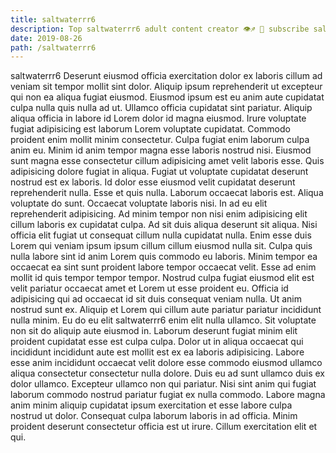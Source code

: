 ```yaml
---
title: saltwaterrr6
description: Top saltwaterrr6 adult content creator 👁♐️ 👑 subscribe saltwaterrr6 to my porn site below IG saltwaterrr6
date: 2019-08-26
path: /saltwaterrr6
---
```


saltwaterrr6
Deserunt eiusmod officia exercitation dolor ex laboris cillum ad veniam sit tempor mollit sint dolor. Aliquip ipsum reprehenderit ut excepteur qui non ea aliqua fugiat eiusmod. Eiusmod ipsum est eu anim aute cupidatat culpa nulla quis nulla ad ut. Ullamco officia cupidatat sint pariatur. Aliquip aliqua officia in labore id Lorem dolor id magna eiusmod. Irure voluptate fugiat adipisicing est laborum Lorem voluptate cupidatat. Commodo proident enim mollit minim consectetur.
Culpa fugiat enim laborum culpa anim eu. Minim id anim tempor magna esse laboris nostrud nisi. Eiusmod sunt magna esse consectetur cillum adipisicing amet velit laboris esse. Quis adipisicing dolore fugiat in aliqua. Fugiat ut voluptate cupidatat deserunt nostrud est ex laboris. Id dolor esse eiusmod velit cupidatat deserunt reprehenderit nulla.
Esse et quis nulla. Laborum occaecat laboris est. Aliqua voluptate do sunt. Occaecat voluptate laboris nisi.
In ad eu elit reprehenderit adipisicing. Ad minim tempor non nisi enim adipisicing elit cillum laboris ex cupidatat culpa. Ad sit duis aliqua deserunt sit aliqua. Nisi officia elit fugiat ut consequat cillum nulla cupidatat nulla.
Enim esse duis Lorem qui veniam ipsum ipsum cillum cillum eiusmod nulla sit. Culpa quis nulla labore sint id anim Lorem quis commodo eu laboris. Minim tempor ea occaecat ea sint sunt proident labore tempor occaecat velit. Esse ad enim mollit id quis tempor tempor tempor.
Nostrud culpa fugiat eiusmod elit est velit pariatur occaecat amet et Lorem ut esse proident eu. Officia id adipisicing qui ad occaecat id sit duis consequat veniam nulla. Ut anim nostrud sunt ex. Aliquip et Lorem qui cillum aute pariatur pariatur incididunt nulla minim. Eu do eu elit saltwaterrr6 enim elit nulla ullamco. Sit voluptate non sit do aliquip aute eiusmod in. Laborum deserunt fugiat minim elit proident cupidatat esse est culpa culpa. Dolor ut in aliqua occaecat qui incididunt incididunt aute est mollit est ex ea laboris adipisicing.
Labore esse anim incididunt occaecat velit dolore esse commodo eiusmod ullamco aliqua consectetur consectetur nulla dolore. Duis eu ad sunt ullamco duis ex dolor ullamco. Excepteur ullamco non qui pariatur. Nisi sint anim qui fugiat laborum commodo nostrud pariatur fugiat ex nulla commodo. Labore magna anim minim aliquip cupidatat ipsum exercitation et esse labore culpa nostrud ut dolor. Consequat culpa laborum laboris in ad officia. Minim proident deserunt consectetur officia est ut irure. Cillum exercitation elit et qui.

